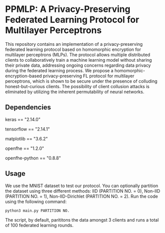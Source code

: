 # PPMLP: A Privacy-Preserving Federated Learning Protocol for Multilayer Perceptrons

This repository contains an implementation of a privacy-preserving federated learning protocol based on homomorphic encryption for multilayer perceptrons (MLPs). The protocol allows multiple distributed clients to collaboratively train a machine learning model without sharing their private data, addressing ongoing concerns regarding data privacy during the federated learning process. We propose a homomorphic-encryption-based privacy-preserving FL protocol for multilayer perceptrons, which is shown to be secure under the presence of colluding honest-but-curious clients. The possibility of client collusion attacks is eliminated by utilizing the inherent permutability of neural networks. 

## Dependencies

keras == "2.14.0"

tensorflow == "2.14.1"

matplotlib == "3.6.2"

openfhe == "1.2.0"

openfhe-python == "0.8.8"

## Usage

We use the MNIST dataset to test our protocol. You can optionally partition the dataset using three different methods: IID (PARTITION NO. = 0), Non-IID (PARTITION NO. = 1), Non-IID-Dirichlet (PARTITION NO. = 2). Run the code using the following command:

    python3 main.py PARTITION NO.

The script, by default, parititons the data amongst 3 clients and runs a total of 100 federated learning rounds. 


